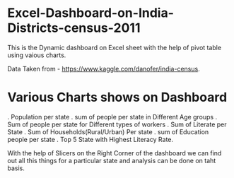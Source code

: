 # Excel-Dashboard-on-India-Districts-census-2011

This is the Dynamic dashboard on Excel sheet with the help of pivot table using vaious charts.

Data Taken from - https://www.kaggle.com/danofer/india-census.

# Various Charts shows on Dashboard
. Population per state 
. sum of people per state in Different Age groups
. Sum of people per state for Different types of workers
. Sum of Literate per State
. Sum of Households(Rural/Urban) Per state
. sum of Education people per state
. Top 5 State with Highest Literacy Rate.

With the help of Slicers on the Right Corner of the dashboard we can find out all this things for a particular state and analysis can be done on taht basis.
